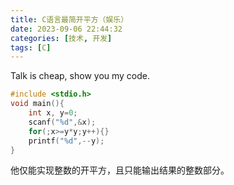 ```yaml
---
title: C语言最简开平方（娱乐）
date: 2023-09-06 22:44:32
categories: [技术, 开发]
tags: [C]
---
```


Talk is cheap, show you my code.

<!--more-->

```c
#include <stdio.h>
void main(){
    int x, y=0;
    scanf("%d",&x);
    for(;x>=y*y;y++){}
    printf("%d",--y);
}
```

他仅能实现整数的开平方，且只能输出结果的整数部分。
